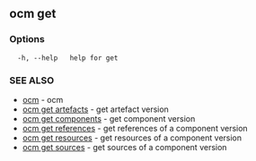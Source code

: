 ## ocm get



### Options

```
  -h, --help   help for get
```

### SEE ALSO

* [ocm](ocm.md)	 - ocm
* [ocm get artefacts](ocm_get_artefacts.md)	 - get artefact version
* [ocm get components](ocm_get_components.md)	 - get component version
* [ocm get references](ocm_get_references.md)	 - get references of a component version
* [ocm get resources](ocm_get_resources.md)	 - get resources of a component version
* [ocm get sources](ocm_get_sources.md)	 - get sources of a component version

